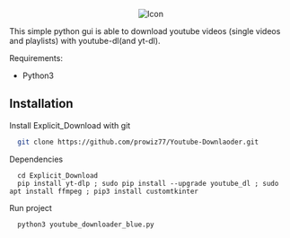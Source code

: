 <p align="center">
    <img src="https://github.com/prowiz77/Youtube-Downlaoder/blob/main/images/mockup.png" alt="Icon" />
</p>

This simple python gui is able to download youtube videos (single videos and playlists) with youtube-dl(and yt-dl).

Requirements:
  - Python3
   


## Installation

Install Explicit_Download with git

```bash
  git clone https://github.com/prowiz77/Youtube-Downlaoder.git
```

Dependencies
```
  cd Explicit_Download  
  pip install yt-dlp ; sudo pip install --upgrade youtube_dl ; sudo apt install ffmpeg ; pip3 install customtkinter
```

Run project

```bash
  python3 youtube_downloader_blue.py
```  
    
